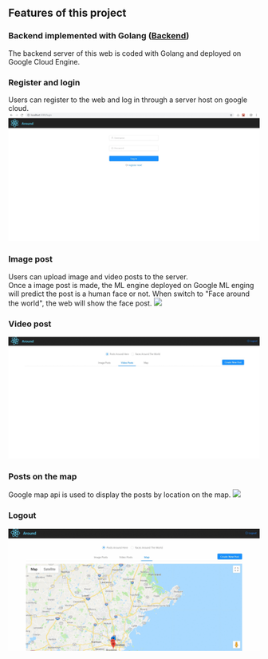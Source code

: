 
## Features of this project
### Backend implemented with Golang ([Backend](https://github.com/helibu/Golang-web))
The backend server of this web is coded with Golang and deployed on Google Cloud Engine.

### Register and login
Users can register to the web and log in through a server host on google cloud.
![register_feature](https://github.com/helibu/Media-Sharing-web/blob/master/gifs/register.gif)

### Image post
Users can upload image and video posts to the server. 
<br>Once a image post is made, the ML engine deployed on Google ML enging will predict the post is a human face or not. When switch to "Face around the world", the web will show the face post.
<img src="https://github.com/helibu/Media-Sharing-web/blob/master/gifs/post.gif" />

### Video post
<img src="https://github.com/helibu/Media-Sharing-web/blob/master/gifs/videopost.gif" />
 
 
### Posts on the map
Google map api is used to display the posts by location on the map.
![](https://github.com/helibu/Media-Sharing-web/blob/master/gifs/map.gif) 

### Logout
![](https://github.com/helibu/Media-Sharing-web/blob/master/gifs/logout.gif) 

